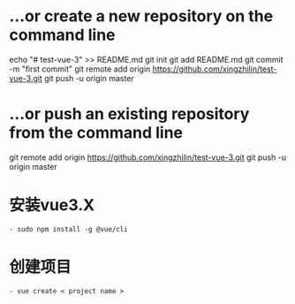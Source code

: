 # …or create a new repository on the command line
  echo "# test-vue-3" >> README.md
  git init
  git add README.md
  git commit -m "first commit"
  git remote add origin https://github.com/xingzhilin/test-vue-3.git
  git push -u origin master
# …or push an existing repository from the command line
  git remote add origin https://github.com/xingzhilin/test-vue-3.git
  git push -u origin master

# 安装vue3.X
    - sudo npm install -g @vue/cli
# 创建项目
    - vue create < project name >
